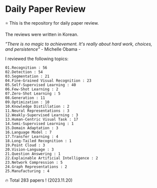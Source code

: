 # Daily Paper Review

⭐ This is the repository for daily paper review.

The reviews were written in Korean.

*"There is no magic to achievement. It's really about hard work, choices, and persistence"* - Michelle Obama -

I reviewed the following topics:

    01.Recognition : 56
    02.Detection : 54
    03.Segmentation : 21
    04.Fine-Grained Visual Recognition : 23
    05.Self-Supervised Learning : 40
    06.Few-Shot Learning : 2
    07.Zero-Shot Learning : 5
    08.Generation : 11
    09.Optimization : 10
    10.Knowledge Distillation : 2
    11.Neural Representations : 3
    12.Weakly-Supervised Learning : 3
    13.Human-Centric Visual Task : 17
    14.Semi-Supervised Learning : 1
    15.Domain Adaptation : 3
    16.Language Model : 7
    17.Transfer Learning : 4
    18.Long-Tailed Recognition : 1
    19.Point Cloud : 3
    20.Vision-Language : 3
    21.Question Answering : 1
    22.Explainable Artificial Intelligence : 2
    23.Network Compression : 5
    24.Graph Representations : 2
    25.Manufacturing : 4

🔥 Total 283 papers ! (2023.11.20)